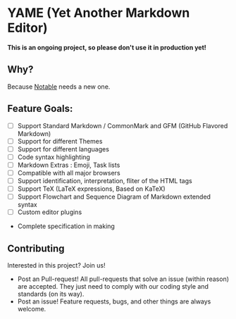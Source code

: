 # YAME (Yet Another Markdown Editor)

**This is an ongoing project, so please don't use it in production yet!**

## Why?
Because [Notable](https://github.com/boginw/notable) needs a new one.

## Feature Goals:
* [ ] Support Standard Markdown / CommonMark and GFM (GitHub Flavored Markdown)
* [ ] Support for different Themes
* [ ] Support for different languages
* [ ] Code syntax highlighting
* [ ] Markdown Extras : Emoji, Task lists
* [ ] Compatible with all major browsers
* [ ] Support identification, interpretation, fliter of the HTML tags
* [ ] Support TeX (LaTeX expressions, Based on KaTeX)
* [ ] Support Flowchart and Sequence Diagram of Markdown extended syntax
* [ ] Custom editor plugins
* Complete specification in making

## Contributing
Interested in this project? Join us!
* Post an Pull-request! All pull-requests that solve an issue (within reason) are accepted. They just need to comply with our coding style and standards (on its way).
* Post an issue! Feature requests, bugs, and other things are always welcome.


